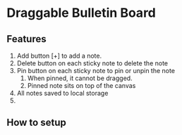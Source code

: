 # Draggable Bulletin Board


## Features

1. Add button [+] to add a note.
2. Delete button on each sticky note to delete the note
3. Pin button on each sticky note to pin or unpin the note
   1. When pinned, it cannot be dragged.
   2. Pinned note sits on top of the canvas
4. All notes saved to local storage
5. 

## How to setup
